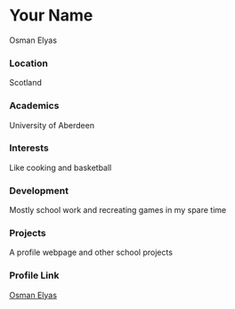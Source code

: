 # Your Name
Osman Elyas

### Location

Scotland

### Academics

University of Aberdeen

### Interests

Like cooking and basketball

### Development

Mostly school work and recreating games in my spare time

### Projects

A profile webpage and other school projects


### Profile Link

[Osman Elyas](https://github.com/OsmanElyas)
